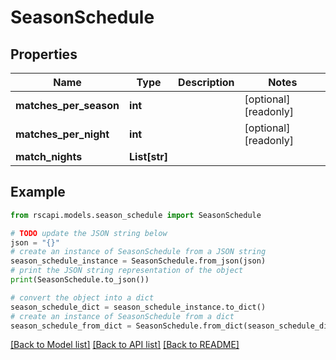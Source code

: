 # SeasonSchedule


## Properties

Name | Type | Description | Notes
------------ | ------------- | ------------- | -------------
**matches_per_season** | **int** |  | [optional] [readonly] 
**matches_per_night** | **int** |  | [optional] [readonly] 
**match_nights** | **List[str]** |  | 

## Example

```python
from rscapi.models.season_schedule import SeasonSchedule

# TODO update the JSON string below
json = "{}"
# create an instance of SeasonSchedule from a JSON string
season_schedule_instance = SeasonSchedule.from_json(json)
# print the JSON string representation of the object
print(SeasonSchedule.to_json())

# convert the object into a dict
season_schedule_dict = season_schedule_instance.to_dict()
# create an instance of SeasonSchedule from a dict
season_schedule_from_dict = SeasonSchedule.from_dict(season_schedule_dict)
```
[[Back to Model list]](../README.md#documentation-for-models) [[Back to API list]](../README.md#documentation-for-api-endpoints) [[Back to README]](../README.md)


